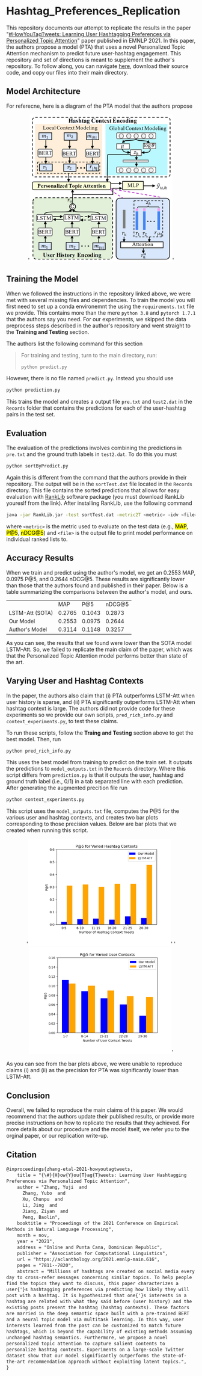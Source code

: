 # Hashtag_Preferences_Replication
This repository documents our attempt to replicate the results in the paper "[#HowYouTagTweets: Learning User Hashtagging Preferences via Personalized Topic Attention](https://aclanthology.org/2021.emnlp-main.616/)" paper published in EMNLP 2021. In this paper, the authors propose a model (PTA) that uses a novel Personalized Topic Attention mechanism to predict future user-hashtag engagement. This repository and set of directions is meant to supplement the author's repository. To follow along, you can navigate [here](https://github.com/polyusmart/Personalized-Hashtag-Preferences), download their source code, and copy our files into their main directory.

## Model Architecture
For referecne, here is a diagram of the PTA model that the authors propose
<p align="center">
'<img src="https://raw.githubusercontent.com/Yb-Z/images/main/20211017144829.png" width="380"/>'
</p>


## Training the Model
When we followed the instructions in the repository linked above, we were met with several missing files and dependencies. To train the model you will first need to set up a conda environemnt the using the `requirements.txt` file we provide. This contains more than the mere `python 3.8` and `pytorch 1.7.1` that the authors say you need. For our experiments, we skipped the data preprocess steps described in the author's repository and went straight to the **Training and Testing** section.

The authors list the following command for this section
> For training and testing, turn to the main directory, run:
>```bash
>python predict.py
>```

However, there is no file named `predict.py`. Instead you should use 
```bash
python prediction.py
```

This trains the model and creates a output file `pre.txt` and `test2.dat` in the `Records` folder that contains the predictions for each of the user-hashtag pairs in the test set.

## Evaluation
The evaluation of the predictions involves combining the predictions in `pre.txt` and the ground truth labels in `test2.dat`. To do this you must

```bash
python sortByPredict.py
```

Again this is different from the command that the authors provide in their repository. The output will be in the `sortTest.dat` file located in the `Records` directory. This file contains the sorted predictions that allows for easy evaluation with [RankLib](https://sourceforge.net/p/lemur/wiki/RankLib/) software package (you must download RankLib youreslf from the link). After installing RankLib, use the following command

```bash
java -jar RankLib.jar -test sortTest.dat -metric2T <metric> -idv <file>
```

where `<metric>` is the metric used to evaluate on the test data (e.g., <mark>MAP</mark>, <mark>P@5</mark>, <mark>nDCG@5</mark>) and `<file>` is the output file to print model performance on individual ranked lists to.


## Accuracy Results

When we train and predict using the author's model, we get an 0.2553 MAP, 0.0975 P@5, and 0.2644 nDCG@5. These results are significantly lower than those that the authors found and published in their paper. Below is a table summarizing the comparisons between the author's model, and ours.
<center>
<table class="tg">
<tbody>
   <tr>
    <td></td>
    <td>MAP</td>
    <td>P@5</td>
    <td>nDCG@5</td>
  </tr>
   <tr>
    <td>LSTM-Att (SOTA)</td>
    <td>0.2765</td>
    <td>0.1043</td>
    <td>0.2873</td>
  </tr>
  <tr>
    <td>Our Model</td>
    <td>0.2553</td>
    <td>0.0975</td>
    <td>0.2644</td>
  </tr>
  <tr>
    <td>Author's Model</td>
    <td>0.3114</td>
    <td>0.1148</td>
    <td>0.3257</td>
  </tr>
</tbody>
</table>
</center>
As you can see, the results that we found were lower than the SOTA model LSTM-Att. So, we failed to replicate the main claim of the paper, which was that the Personalized Topic Attention model performs better than state of the art.

## Varying User and Hashtag Contexts
In the paper, the authors also claim that (i) PTA outperforms LSTM-Att when user history is sparse, and (ii) PTA significantly outperforms LSTM-Att when hashtag context is large. The authors did not provide code for these experiments so we provide our own scripts, `pred_rich_info.py` and `context_experiments.py`, to test these claims.

To run these scripts, follow the **Traing and Testing** section above to get the best model. Then, run

```bash
python pred_rich_info.py
```

This uses the best model from training to predict on the train set. It outputs the predictions to `model_outputs.txt` in the `Records` directory. Where this script differs from `prediction.py` is that it outputs the user, hashtag and ground truth label (i.e., 0/1) in a tab separated line with each prediction. After generating the augmented precition file run

```bash
python context_experiments.py
```
This script uses the `model_outputs.txt` file, computes the P@5 for the various user and hashtag contexts, and creates two bar plots corresponding to those precision values. Below are bar plots that we created when running this script.

<p align="center">
'<img src="https://github.com/williamhowardsnyder/Hashtag_Preferences_Replication/blob/main/hashtag_bar_plot.png" width="380"/>'
'<img src="https://github.com/williamhowardsnyder/Hashtag_Preferences_Replication/blob/main/user_bar_plot.png" width="380"/>'
</p>

As you can see from the bar plots above, we were unable to reproduce claims (i) and (ii) as the precision for PTA was significantly lower than LSTM-Att.

## Conclusion

Overall, we failed to reproduce the main claims of this paper. We would recommend that the authors update their published results, or provide more precise instructions on how to replicate the results that they achieved. For more details about our procedure and the model itself, we refer you to the orginal paper, or our replication write-up.


## Citation

```
@inproceedings{zhang-etal-2021-howyoutagtweets,
    title = "{\#}{H}ow{Y}ou{T}ag{T}weets: Learning User Hashtagging Preferences via Personalized Topic Attention",
    author = "Zhang, Yuji  and
      Zhang, Yubo  and
      Xu, Chunpu  and
      Li, Jing  and
      Jiang, Ziyan  and
      Peng, Baolin",
    booktitle = "Proceedings of the 2021 Conference on Empirical Methods in Natural Language Processing",
    month = nov,
    year = "2021",
    address = "Online and Punta Cana, Dominican Republic",
    publisher = "Association for Computational Linguistics",
    url = "https://aclanthology.org/2021.emnlp-main.616",
    pages = "7811--7820",
    abstract = "Millions of hashtags are created on social media every day to cross-refer messages concerning similar topics. To help people find the topics they want to discuss, this paper characterizes a user{'}s hashtagging preferences via predicting how likely they will post with a hashtag. It is hypothesized that one{'}s interests in a hashtag are related with what they said before (user history) and the existing posts present the hashtag (hashtag contexts). These factors are married in the deep semantic space built with a pre-trained BERT and a neural topic model via multitask learning. In this way, user interests learned from the past can be customized to match future hashtags, which is beyond the capability of existing methods assuming unchanged hashtag semantics. Furthermore, we propose a novel personalized topic attention to capture salient contents to personalize hashtag contexts. Experiments on a large-scale Twitter dataset show that our model significantly outperforms the state-of-the-art recommendation approach without exploiting latent topics.",
}

